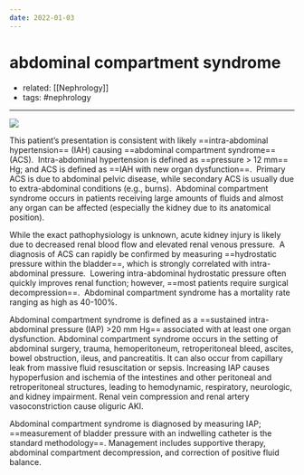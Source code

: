 ```yaml
---
date: 2022-01-03
---
```


# abdominal compartment syndrome

- related: [[Nephrology]]
- tags: #nephrology
---

![](https://photos.thisispiggy.com/file/wikiFiles/20220716084519.png)

This patient’s presentation is consistent with likely ==intra-abdominal hypertension== (IAH) causing ==abdominal compartment syndrome== (ACS).  Intra-abdominal hypertension is defined as ==pressure > 12 mm== Hg; and ACS is defined as ==IAH with new organ dysfunction==.  Primary ACS is due to abdominal pelvic disease, while secondary ACS is usually due to extra-abdominal conditions (e.g., burns).  Abdominal compartment syndrome occurs in patients receiving large amounts of fluids and almost any organ can be affected (especially the kidney due to its anatomical position).

While the exact pathophysiology is unknown, acute kidney injury is likely due to decreased renal blood flow and elevated renal venous pressure.  A diagnosis of ACS can rapidly be confirmed by measuring ==hydrostatic pressure within the bladder==, which is strongly correlated with intra-abdominal pressure.  Lowering intra-abdominal hydrostatic pressure often quickly improves renal function; however, ==most patients require surgical decompression==.  Abdominal compartment syndrome has a mortality rate ranging as high as 40-100%.

Abdominal compartment syndrome is defined as a ==sustained intra-abdominal pressure (IAP) >20 mm Hg== associated with at least one organ dysfunction. Abdominal compartment syndrome occurs in the setting of abdominal surgery, trauma, hemoperitoneum, retroperitoneal bleed, ascites, bowel obstruction, ileus, and pancreatitis. It can also occur from capillary leak from massive fluid resuscitation or sepsis. Increasing IAP causes hypoperfusion and ischemia of the intestines and other peritoneal and retroperitoneal structures, leading to hemodynamic, respiratory, neurologic, and kidney impairment. Renal vein compression and renal artery vasoconstriction cause oliguric AKI.

Abdominal compartment syndrome is diagnosed by measuring IAP; ==measurement of bladder pressure with an indwelling catheter is the standard methodology==. Management includes supportive therapy, abdominal compartment decompression, and correction of positive fluid balance.
